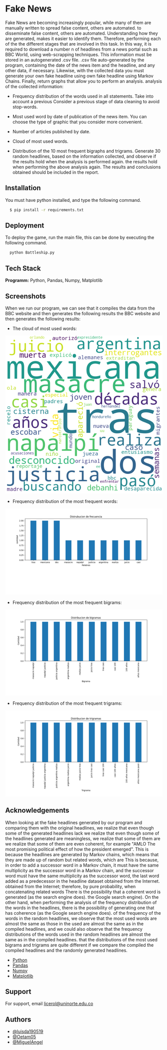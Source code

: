 
# Fake News

Fake News are becoming increasingly popular, while many of them are manually written to spread false content, others are automated.
to disseminate false content, others are automated. Understanding
how they are generated, makes it easier to identify them. Therefore, performing each of the
the different stages that are involved in this task. In this way, it is
required to download a number n of headlines from a news portal such as BBC
World, using web-scrapping techniques. This information must be stored in an autogenerated .csv file.
.csv file auto-generated by the program, containing the date of the news item and the headline, and
any other data, if necessary. Likewise, with the collected data you must generate your own fake headline using
own fake headline using Markov Chains. Finally, return graphs that allow you to perform an analysis.
analysis of the collected information:

- Frequency distribution of the words used in all statements. Take into account a previous Consider a previous stage of data cleaning to avoid stop-words.

- Most used word by date of publication of the news item. You can choose the type of graphic that you consider more convenient.

- Number of articles published by date.

- Cloud of most used words.

- Distribution of the 10 most frequent bigraphs and trigrams.
Generate 30 random headlines, based on the information collected, and observe if the results hold when the analysis is performed again.
the results hold when performing the above analysis again. The results and conclusions
obtained should be included in the report.
## Installation

You must have python installed, and type the following command.

```bash
  $ pip install -r requirements.txt
```
    


## Deployment

To deploy the game, run the main file, this can be done by executing the following command.
```bash
  python Battleship.py
```


## Tech Stack

**Programm:** Python, Pandas, Numpy, Matplotlib


## Screenshots

When we run our program, we can see that it compiles the data from the BBC website and then generates the following results
the BBC website and then generates the following results:

- The cloud of most used words:

![1](https://raw.githubusercontent.com/luisda190519/Fake-News/main/Images/WordCloud.png)

- Frequency distribution of the most frequent words:

![2](https://raw.githubusercontent.com/luisda190519/Fake-News/main/Images/Distrubucion%20de%20frecuencia.png)

- Frequency distribution of the most frequent bigrams:

![3](https://raw.githubusercontent.com/luisda190519/Fake-News/main/Images/Distribucion%20de%20bigramas.png)

- Frequency distribution of the most frequent trigrams:

![4](https://raw.githubusercontent.com/luisda190519/Fake-News/main/Images/Distribucion%20de%20trigramas.png)







## Acknowledgements

When looking at the fake headlines generated by our program and comparing them with the original headlines, we realize that even though some of the generated headlines lack
we realize that even though some of the headlines generated are meaningless, we realize that some of them are
we realize that some of them are even coherent, for example "AMLO
The most promising political effect of how the president emerged". This is because the headlines are
generated by Markov chains, which means that they are made up of random but related words, which are
This is because, in order to add a successor word in a Markov chain, it must have the same multiplicity as the successor word in a Markov chain, and the successor word must have the same multiplicity as the successor word,
the last word added as a predecessor in the headline dataset obtained from the Internet.
obtained from the Internet; therefore, by pure probability, when concatenating related words
There is the possibility that a coherent word is generated (as the search engine does).
the Google search engine). On the other hand, when performing the analysis of the frequency distribution of the words in the headlines, there is the possibility of generating one that has coherence (as the Google search engine does).
of the frequency of the words in the random headlines, we observe that the most used words are almost the same as those in the
used are almost the same as in the compiled headlines, and we could also observe that the frequency distributions of the words used in the random headlines are almost the same as in the compiled headlines.
that the distributions of the most used bigrams and trigrams are quite different if we compare the compiled
the compiled headlines and the randomly generated headlines.


 - [Python](https://www.python.org)
 - [Pandas](https://pandas.pydata.org)
 - [Numpy](https://numpy.org)
 - [Matplotlib](https://matplotlib.org)




## Support

For support, email licerol@uninorte.edu.co


## Authors

- [@luisda190519](https://github.com/luisda190519)
- [@Oetam05](https://github.com/Oetam05)
- [@MigueIAngel](https://github.com/MigueIAngel)

